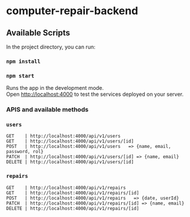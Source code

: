 # computer-repair-backend

## Available Scripts

In the project directory, you can run:
### `npm install`
### `npm start`

Runs the app in the development mode.\
Open [http://localhost:4000](http://localhost:4000) to test the services deployed on your server.

###  APIS and available methods

### `users`
```plain
GET    | http://localhost:4000/api/v1/users
GET    | http://localhost:4000/api/v1/users/[id]
POST   | http://localhost:4000/api/v1/users   => {name, email, password, rol}
PATCH  | http://localhost:4000/api/v1/users/[id] => {name, email}
DELETE | http://localhost:4000/api/v1/users/[id]
```

### `repairs`
```plain
GET    | http://localhost:4000/api/v1/repairs
GET    | http://localhost:4000/api/v1/repairs/[id]
POST   | http://localhost:4000/api/v1/repairs   => {date, userId}
PATCH  | http://localhost:4000/api/v1/repairs/[id] => {name, email}
DELETE | http://localhost:4000/api/v1/repairs/[id]
```



